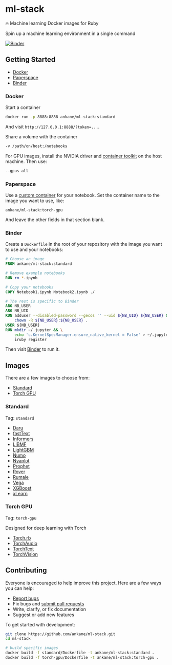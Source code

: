 # ml-stack

:fire: Machine learning Docker images for Ruby

Spin up a machine learning environment in a single command

[![Binder](https://mybinder.org/badge_logo.svg)](https://mybinder.org/v2/gh/ankane/ml-stack/master)

## Getting Started

- [Docker](#docker)
- [Paperspace](#paperspace)
- [Binder](#binder)

### Docker

Start a container

```sh
docker run -p 8888:8888 ankane/ml-stack:standard
```

And visit `http://127.0.0.1:8888/?token=...`.

Share a volume with the container

```sh
-v /path/on/host:/notebooks
```

For GPU images, install the NVIDIA driver and [container toolkit](https://github.com/NVIDIA/nvidia-docker) on the host machine. Then use:

```sh
--gpus all
```

### Paperspace

Use a [custom container](https://docs.paperspace.com/gradient/notebooks/notebook-containers) for your notebook. Set the container name to the image you want to use, like:

```text
ankane/ml-stack:torch-gpu
```

And leave the other fields in that section blank.

### Binder

Create a `Dockerfile` in the root of your repository with the image you want to use and your notebooks:

```Dockerfile
# Choose an image
FROM ankane/ml-stack:standard

# Remove example notebooks
RUN rm *.ipynb

# Copy your notebooks
COPY Notebook1.ipynb Notebook2.ipynb ./

# The rest is specific to Binder
ARG NB_USER
ARG NB_UID
RUN adduser --disabled-password --gecos '' --uid ${NB_UID} ${NB_USER} && \
    chown -R ${NB_USER}:${NB_USER} .
USER ${NB_USER}
RUN mkdir ~/.jupyter && \
    echo 'c.KernelSpecManager.ensure_native_kernel = False' > ~/.jupyter/jupyter_notebook_config.py && \
    iruby register
```

Then visit [Binder](https://mybinder.org) to run it.

## Images

There are a few images to choose from:

- [Standard](#standard)
- [Torch GPU](#torch-gpu)

### Standard

Tag: `standard`

- [Daru](https://github.com/SciRuby/daru)
- [fastText](https://github.com/ankane/fastText)
- [Informers](https://github.com/ankane/informers)
- [LIBMF](https://github.com/ankane/libmf)
- [LightGBM](https://github.com/ankane/lightgbm)
- [Numo](https://github.com/ruby-numo/numo-narray)
- [Nyaplot](https://github.com/domitry/nyaplot)
- [Prophet](https://github.com/ankane/prophet)
- [Rover](https://github.com/ankane/rover)
- [Rumale](https://github.com/yoshoku/rumale)
- [Vega](https://github.com/ankane/vega)
- [XGBoost](https://github.com/ankane/xgboost)
- [xLearn](https://github.com/ankane/xlearn)

### Torch GPU

Tag: `torch-gpu`

Designed for deep learning with Torch

- [Torch.rb](https://github.com/ankane/torch.rb)
- [TorchAudio](https://github.com/ankane/torchaudio)
- [TorchText](https://github.com/ankane/torchtext)
- [TorchVision](https://github.com/ankane/torchvision)

## Contributing

Everyone is encouraged to help improve this project. Here are a few ways you can help:

- [Report bugs](https://github.com/ankane/ml-stack/issues)
- Fix bugs and [submit pull requests](https://github.com/ankane/ml-stack/pulls)
- Write, clarify, or fix documentation
- Suggest or add new features

To get started with development:

```sh
git clone https://github.com/ankane/ml-stack.git
cd ml-stack

# build specific images
docker build -f standard/Dockerfile -t ankane/ml-stack:standard .
docker build -f torch-gpu/Dockerfile -t ankane/ml-stack:torch-gpu .
```
